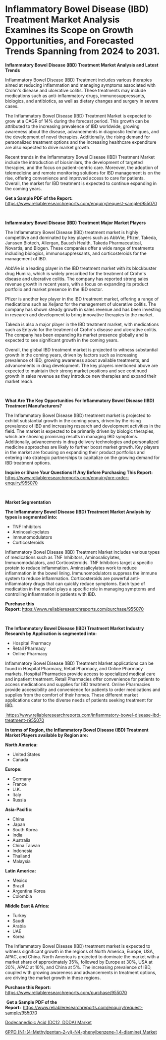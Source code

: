 <p><h1>Inflammatory Bowel Disease (IBD) Treatment Market Analysis Examines its Scope on Growth Opportunities, and Forecasted Trends Spanning from 2024 to 2031.</h1></p><p><strong>Inflammatory Bowel Disease (IBD) Treatment Market Analysis and Latest Trends</strong></p>
<p><p>Inflammatory Bowel Disease (IBD) Treatment includes various therapies aimed at reducing inflammation and managing symptoms associated with Crohn's disease and ulcerative colitis. These treatments may include medications such as anti-inflammatory drugs, immunosuppressants, biologics, and antibiotics, as well as dietary changes and surgery in severe cases.</p><p>The Inflammatory Bowel Disease (IBD) Treatment Market is expected to grow at a CAGR of 14% during the forecast period. This growth can be attributed to the increasing prevalence of IBD worldwide, growing awareness about the disease, advancements in diagnostic techniques, and the development of novel therapies. Additionally, the rising demand for personalized treatment options and the increasing healthcare expenditure are also expected to drive market growth.</p><p>Recent trends in the Inflammatory Bowel Disease (IBD) Treatment Market include the introduction of biosimilars, the development of targeted therapies, and the focus on patient-centric care. Moreover, the adoption of telemedicine and remote monitoring solutions for IBD management is on the rise, offering convenience and improved access to care for patients. Overall, the market for IBD treatment is expected to continue expanding in the coming years.</p></p>
<p><strong>Get a Sample PDF of the Report:&nbsp;</strong> <a href="https://www.reliableresearchreports.com/enquiry/request-sample/955070">https://www.reliableresearchreports.com/enquiry/request-sample/955070</a></p>
<p>&nbsp;</p>
<p><strong>Inflammatory Bowel Disease (IBD) Treatment Major Market Players</strong></p>
<p><p>The Inflammatory Bowel Disease (IBD) treatment market is highly competitive and dominated by key players such as AbbVie, Pfizer, Takeda, Janssen Biotech, Allergan, Bausch Health, Takeda Pharmaceutical, Novartis, and Biogen. These companies offer a wide range of treatments including biologics, immunosuppressants, and corticosteroids for the management of IBD.</p><p>AbbVie is a leading player in the IBD treatment market with its blockbuster drug Humira, which is widely prescribed for the treatment of Crohn's disease and ulcerative colitis. The company has reported strong sales revenue growth in recent years, with a focus on expanding its product portfolio and market presence in the IBD sector.</p><p>Pfizer is another key player in the IBD treatment market, offering a range of medications such as Xeljanz for the management of ulcerative colitis. The company has shown steady growth in sales revenue and has been investing in research and development to bring innovative therapies to the market.</p><p>Takeda is also a major player in the IBD treatment market, with medications such as Entyvio for the treatment of Crohn's disease and ulcerative colitis. The company has been expanding its market presence globally and is expected to see significant growth in the coming years.</p><p>Overall, the global IBD treatment market is projected to witness substantial growth in the coming years, driven by factors such as increasing prevalence of IBD, growing awareness about available treatments, and advancements in drug development. The key players mentioned above are expected to maintain their strong market positions and see continued growth in sales revenue as they introduce new therapies and expand their market reach.</p></p>
<p>&nbsp;</p>
<p><strong>What Are The Key Opportunities For Inflammatory Bowel Disease (IBD) Treatment Manufacturers?</strong></p>
<p><p>The Inflammatory Bowel Disease (IBD) treatment market is projected to exhibit substantial growth in the coming years, driven by the rising prevalence of IBD and increasing research and development activities in the field. The market is expected to be primarily driven by biologic therapies, which are showing promising results in managing IBD symptoms. Additionally, advancements in drug delivery technologies and personalized medicine approaches are likely to further boost market growth. Key players in the market are focusing on expanding their product portfolios and entering into strategic partnerships to capitalize on the growing demand for IBD treatment options.</p></p>
<p><strong>Inquire or Share Your Questions If Any Before Purchasing This Report:</strong> <a href="https://www.reliableresearchreports.com/enquiry/pre-order-enquiry/955070">https://www.reliableresearchreports.com/enquiry/pre-order-enquiry/955070</a></p>
<p>&nbsp;</p>
<p><strong>Market Segmentation</strong></p>
<p><strong>The Inflammatory Bowel Disease (IBD) Treatment Market Analysis by types is segmented into:</strong></p>
<p><ul><li>TNF Inhibitors</li><li>Aminosalicyclates</li><li>Immunomodulators</li><li>Corticosteroids</li></ul></p>
<p><p>Inflammatory Bowel Disease (IBD) Treatment Market includes various types of medications such as TNF Inhibitors, Aminosalicylates, Immunomodulators, and Corticosteroids. TNF Inhibitors target a specific protein to reduce inflammation. Aminosalicylates work to reduce inflammation in the bowel lining. Immunomodulators suppress the immune system to reduce inflammation. Corticosteroids are powerful anti-inflammatory drugs that can quickly reduce symptoms. Each type of medication in the market plays a specific role in managing symptoms and controlling inflammation in patients with IBD.</p></p>
<p><strong>Purchase this Report:&nbsp;</strong><a href="https://www.reliableresearchreports.com/purchase/955070">https://www.reliableresearchreports.com/purchase/955070</a></p>
<p>&nbsp;</p>
<p><strong>The Inflammatory Bowel Disease (IBD) Treatment Market Industry Research by Application is segmented into:</strong></p>
<p><ul><li>Hospital Pharmacy</li><li>Retail Pharmacy</li><li>Online Pharmacy</li></ul></p>
<p><p>Inflammatory Bowel Disease (IBD) Treatment Market applications can be found in Hospital Pharmacy, Retail Pharmacy, and Online Pharmacy markets. Hospital Pharmacies provide access to specialized medical care and inpatient treatment. Retail Pharmacies offer convenience for patients to access medications and supplies for IBD treatment. Online Pharmacies provide accessibility and convenience for patients to order medications and supplies from the comfort of their homes. These different market applications cater to the diverse needs of patients seeking treatment for IBD.</p></p>
<p><a href="https://www.reliableresearchreports.com/inflammatory-bowel-disease-ibd-treatment-r955070">&nbsp;https://www.reliableresearchreports.com/inflammatory-bowel-disease-ibd-treatment-r955070</a></p>
<p><strong>In terms of Region, the Inflammatory Bowel Disease (IBD) Treatment Market Players available by Region are:</strong></p>
<p>
    <p> <strong> North America: </strong>
        <ul>
            <li>United States</li>
            <li>Canada</li>
        </ul>
        </p> 
    <p> <strong> Europe: </strong>
        <ul>
            <li>Germany</li>
            <li>France</li>
            <li>U.K.</li>
            <li>Italy</li>
            <li>Russia</li>
        </ul>
        </p> 
    <p> <strong> Asia-Pacific: </strong>
        <ul>
            <li>China</li>
            <li>Japan</li>
            <li>South Korea</li>
            <li>India</li>
            <li>Australia</li>
            <li>China Taiwan</li>
            <li>Indonesia</li>
            <li>Thailand</li>
            <li>Malaysia</li>
        </ul>
        </p> 
    <p> <strong> Latin America: </strong>
        <ul>
            <li>Mexico</li>
            <li>Brazil</li>
            <li>Argentina Korea</li>
            <li>Colombia</li>
        </ul>
        </p> 
    <p> <strong> Middle East & Africa: </strong>
        <ul>
            <li>Turkey</li>
            <li>Saudi</li>
            <li>Arabia</li>
            <li>UAE</li>
            <li>Korea</li>
        </ul>
    </p>
    </p>
<p><p>The Inflammatory Bowel Disease (IBD) treatment market is expected to witness significant growth in the regions of North America, Europe, USA, APAC, and China. North America is projected to dominate the market with a market share of approximately 35%, followed by Europe at 30%, USA at 20%, APAC at 10%, and China at 5%. The increasing prevalence of IBD, coupled with growing awareness and advancements in treatment options, are driving the market growth in these regions.</p></p>
<p><strong>Purchase this Report: </strong><a href="https://www.reliableresearchreports.com/purchase/955070">https://www.reliableresearchreports.com/purchase/955070</a></p>
<p>&nbsp;<strong>Get a Sample PDF of the Report:&nbsp;&nbsp;</strong><a href="https://www.reliableresearchreports.com/enquiry/request-sample/955070">https://www.reliableresearchreports.com/enquiry/request-sample/955070</a></p>
<p><strong></strong></p>
<p><p><a href="https://crocus-run-b5a.notion.site/Dodecanedioic-Acid-DC12-DDDA-Market-Trends-Forecast-and-Competitive-Analysis-to-2031-8e47ea2614674a39a0477ac19444151c">Dodecanedioic Acid (DC12, DDDA) Market</a></p><p><a href="https://issuu.com/reportprime-2/docs/6ppd-n1-4-methylpentan-2-yl-n4-phenylbenzene-14-di">6PPD (N1-(4-Methylpentan-2-yl)-N4-phenylbenzene-1,4-diamine) Market</a></p></p>